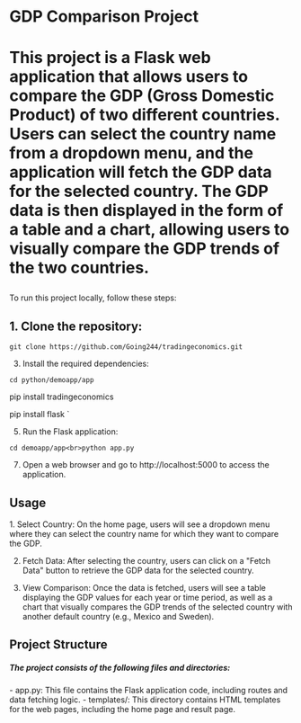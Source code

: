 <h1> GDP Comparison Project<h1>

<p> This project is a Flask web application that allows users to compare the GDP (Gross Domestic Product) of two different countries. Users can select the country name from a dropdown menu, and the application will fetch the GDP data for the selected country. The GDP data is then displayed in the form of a table and a chart, allowing users to visually compare the GDP trends of the two countries.</p>
</h3>To run this project locally, follow these steps:</h3>

<h2>1. Clone the repository: </h2>

   `git clone https://github.com/Going244/tradingeconomics.git`
      
   

3. Install the required dependencies:

 `cd python/demoapp/app`

   pip install tradingeconomics


   pip install flask `
   

5. Run the Flask application:

  ` cd demoapp/app<br>python app.py `
   

7. Open a web browser and go to http://localhost:5000 to access the application.


<h2> Usage </h2>

<p>1. Select Country: On the home page, users will see a dropdown menu where they can select the country name for which they want to compare the GDP.

2. Fetch Data: After selecting the country, users can click on a "Fetch Data" button to retrieve the GDP data for the selected country.

3. View Comparison: Once the data is fetched, users will see a table displaying the GDP values for each year or time period, as well as a chart that visually compares the GDP trends of the selected country with another default country (e.g., Mexico and Sweden).</p>

<h2> Project Structure</h2>

<h5>The project consists of the following files and directories:</h5>

<p>- app.py: This file contains the Flask application code, including routes and data fetching logic.
- templates/: This directory contains HTML templates for the web pages, including the home page and result page.


</p>
